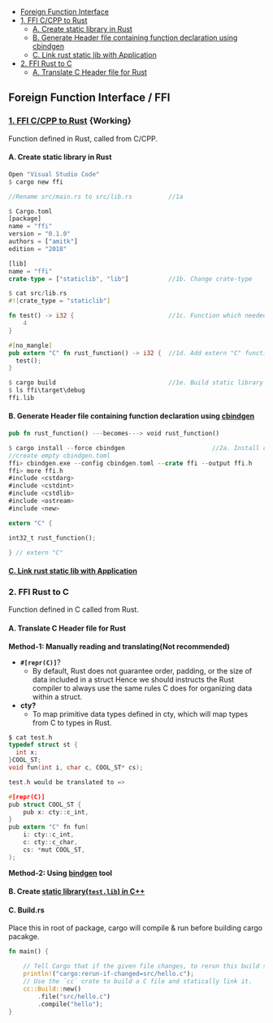 - [Foreign Function Interface](#ffi)
- [1, FFI C/CPP to Rust](#c2r)
  - [A. Create static library in Rust](#s1)
  - [B. Generate Header file containing function declaration using cbindgen](#s2)
  - [C. Link rust static lib with Application](#s3)
- [2. FFI Rust to C](#r2c)
  - [A. Translate C Header file for Rust](#r1)

<a name=ffi></a>
## Foreign Function Interface / FFI
<a name=c2r></a>
### [1. FFI C/CPP to Rust](https://docs.rust-embedded.org/book/interoperability/rust-with-c.html)         {Working}
Function defined in Rust, called from C/CPP.
<a name=s1></a>
#### A. Create static library in Rust
```rs
Open "Visual Studio Code"
$ cargo new ffi

//Rename src/main.rs to src/lib.rs          //1a

$ Cargo.toml
[package]
name = "ffi"
version = "0.1.0"
authors = ["amitk"]
edition = "2018"

[lib]
name = "ffi"
crate-type = ["staticlib", "lib"]           //1b. Change crate-type

$ cat src/lib.rs
#![crate_type = "staticlib"]

fn test() -> i32 {                          //1c. Function which needed to be called from C/C++ Code
    4
}

#[no_mangle]
pub extern "C" fn rust_function() -> i32 {  //1d. Add extern "C" function in rust. This will call Actual Rust function
  test();
}

$ cargo build                               //1e. Build static library.
$ ls ffi\target\debug
ffi.lib
```
<a name=s2></a>
#### B. Generate Header file containing function declaration using [cbindgen](https://github.com/eqrion/cbindgen)
```rs
pub fn rust_function() ---becomes---> void rust_function()

$ cargo install --force cbindgen                        //2a. Install cbindgen
//create empty cbindgen.toml
ffi> cbindgen.exe --config cbindgen.toml --crate ffi --output ffi.h
ffi> more ffi.h
#include <cstdarg>
#include <cstdint>
#include <cstdlib>
#include <ostream>
#include <new>

extern "C" {

int32_t rust_function();

} // extern "C"
```

<a name=s3></a>
#### [C. Link rust static lib with Application](/Libraries/Static_Dynamic/#wins)

<a name=r2c></a>
### 2. FFI Rust to C
Function defined in C called from Rust.
<a name=r1></a>
#### A. Translate C Header file for Rust
**Method-1: Manually reading and translating(Not recommended)**
- **`#[repr(C)]`**?
  - By default, Rust does not guarantee order, padding, or the size of data included in a struct Hence we should instructs the Rust compiler to always use the same rules C does for organizing data within a struct.
- **cty?**
  - To map primitive data types defined in cty, which will map types from C to types in Rust.
```c
$ cat test.h
typedef struct st {
  int x;
}COOL_ST;
void fun(int i, char c, COOL_ST* cs);

test.h would be translated to =>

#[repr(C)]
pub struct COOL_ST {
    pub x: cty::c_int,
}
pub extern "C" fn fun(
    i: cty::c_int,
    c: cty::c_char,
    cs: *mut COOL_ST,
);
```

**Method-2: Using [bindgen](https://github.com/rust-lang/rust-bindgen) tool**

#### B. Create [static library(`test.lib`) in C++](/Libraries/Static_Dynamic/#wins)

#### C. Build.rs
Place this in root of package, cargo will compile & run before building cargo pacakge.
```rs
fn main() {

    // Tell Cargo that if the given file changes, to rerun this build script.
    println!("cargo:rerun-if-changed=src/hello.c");
    // Use the `cc` crate to build a C file and statically link it.
    cc::Build::new()
        .file("src/hello.c")
        .compile("hello");
}
```
